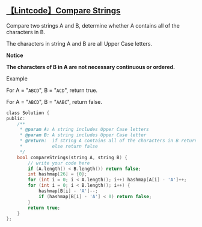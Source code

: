 ## [【Lintcode】Compare Strings](http://www.lintcode.com/en/problem/compare-strings/)

Compare two strings A and B, determine whether A contains all of the characters in B.

The characters in string A and B are all Upper Case letters.

**Notice**

**The characters of B in A are not necessary continuous or ordered.**

Example

For A = "`ABCD`", B = "`ACD`", return true.

For A = "`ABCD`", B = "`AABC`", return false.

```c
class Solution {
public:
    /**
     * @param A: A string includes Upper Case letters
     * @param B: A string includes Upper Case letter
     * @return:  if string A contains all of the characters in B return true
     *           else return false
     */
    bool compareStrings(string A, string B) {
        // write your code here
        if (A.length() < B.length()) return false;
        int hashmap[26] = {0};
        for (int i = 0; i < A.length(); i++) hashmap[A[i] - 'A']++;
        for (int i = 0; i < B.length(); i++) {
            hashmap[B[i] - 'A']--;
            if (hashmap[B[i] - 'A'] < 0) return false;
        }
        return true;
    }
};
```

